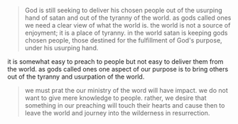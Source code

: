 > God is still seeking to deliver his chosen people out of the usurping hand of satan and out of the tyranny of the world. as gods called ones we need a clear view of what the world is. the world is not a source of enjoyment; it is a place of tyranny. in the world satan is keeping gods chosen people, those destined for the fulfillment of God's purpose, under his usurping hand.

it is somewhat easy to preach to people but not easy to deliver them from the world. as gods called ones one aspect of our purpose is to bring others out of the tyranny and usurpation of the world.

> we must prat the our ministry of the word will have impact. we do not want to give mere knowledge to people. rather, we desire that something in our preaching will touch their hearts and cause then to leave the world and journey into the wilderness in resurrection.
